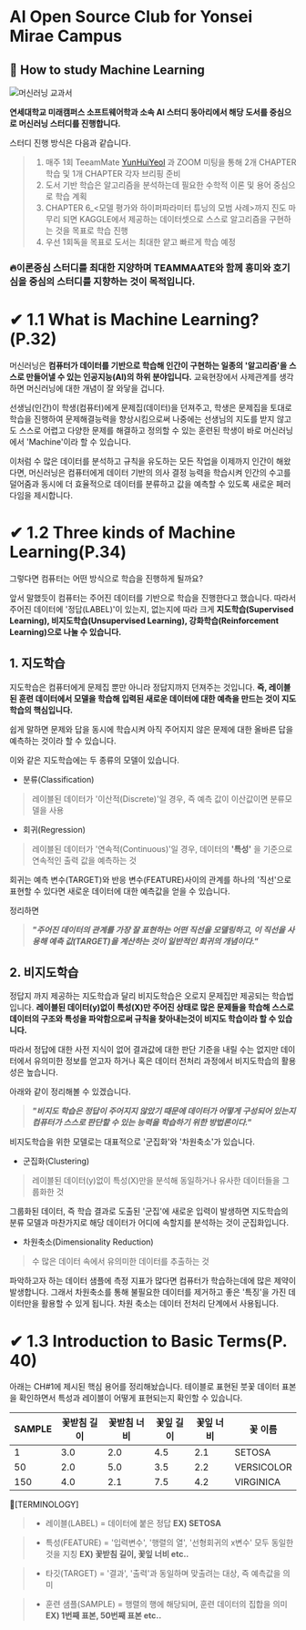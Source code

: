 # AI Open Source Club for Yonsei Mirae Campus

## 📌 How to study Machine Learning

![머신러닝 교과서](https://tensorflowkorea.files.wordpress.com/2019/03/x9791160507966.jpg?w=234&h=300)

__연세대학교 미래캠퍼스 소프트웨어학과 소속 AI 스터디 동아리에서 해당 도서를 중심으로 머신러닝 스터디를 진행합니다.__ 

스터디 진행 방식은 다음과 같습니다.

> 1. 매주 1회 TeeamMate [YunHuiYeol](https://github.com/dbsgmlduf) 과 ZOOM 미팅을 통해 2개 CHAPTER 학습 및 1개 CHAPTER 각자 브리핑 준비 
> 2. 도서 기반 학습은 알고리즘을 분석하는데 필요한 수학적 이론 및 용어 중심으로 학습 계획
> 3. CHAPTER 6_<모델 평가와 하이퍼파라미터 튜닝의 모범 사례>까지 진도 마무리 되면 KAGGLE에서 제공하는 데이터셋으로 스스로 알고리즘을 
구현하는 것을 목표로 학습 진행
> 4. 우선 1회독을 목표로 도서는 최대한 얕고 빠르게 학습 예정

### 🔥이론중심 스터디를 최대한 지양하며 TEAMMAATE와 함께 흥미와 호기심을 중심의 스터디를 지향하는 것이 목적입니다.



# ✔ 1.1 What is Machine Learning?(P.32)

머신러닝은 __컴퓨터가 데이터를 기반으로 학습해 인간이 구현하는 일종의 '알고리즘'을 스스로 만들어낼 수 있는 인공지능(AI)의
하위 분야입니다.__ 교육현장에서 사제관계를 생각하면 머신러닝에 대한 개념이 잘 와닿을 겁니다. 

선생님(인간)이 학생(컴퓨터)에게 문제집(데이터)을 던져주고, 학생은 문제집을 토대로 학습을 진행하여 문제해결능력을 향상시킴으로써 
나중에는 선생님의 지도를 받지 않고도 스스로 어렵고 다양한 문제를 해결하고 정의할 수 있는 훈련된 학생이 바로 머신러닝에서 'Machine'이라 할 수 있습니다. 

이처럼 수 많은 데이터를 분석하고 규칙을 유도하는 모든 작업을 이제까지 인간이 해왔다면, 머신러닝은 컴퓨터에게 데이터 기반의 의사 결정 능력을 학습시켜
인간의 수고를 덜어줌과 동시에 더 효율적으로 데이터를 분류하고 값을 예측할 수 있도록 새로운 페러다임을 제시합니다.







# ✔ 1.2 Three kinds of Machine Learning(P.34)

그렇다면 컴퓨터는 어떤 방식으로 학습을 진행하게 될까요? 

앞서 말했듯이 컴퓨터는 주어진 데이터를 기반으로 학습을 진행한다고 했습니다. 따라서 주어진 데이터에 '정답(LABEL)'이 있는지, 없는지에 따라 
크게 **지도학습(Supervised Learning), 비지도학습(Unsupervised Learning), 강화학습(Reinforcement Learning)으로 나눌 수 있습니다.**

## **1. 지도학습**

지도학습은 컴퓨터에게 문제집 뿐만 아니라 정답지까지 던져주는 것입니다. **즉, 레이블된 훈련 데이터에서 모델을 학습해 입력된 새로운 데이터에 대한
예측을 만드는 것이 지도학습의 핵심입니다.** 

쉽게 말하면 문제와 답을 동시에 학습시켜 아직 주어지지 않은 문제에 대한 올바른 답을 예측하는 것이라 할 수 있습니다.

이와 같은 지도학습에는 두 종류의 모델이 있습니다. 
- 분류(Classification)

> 레이블된 데이터가 '이산적(Discrete)'일 경우, 즉 예측 값이 이산값이면 분류모델을 사용

- 회귀(Regression)

> 레이블된 데이터가 '연속적(Continuous)'일 경우, 데이터의 __'특성'__ 을 기준으로 연속적인 출력 값을 예측하는 것 
 
회귀는 예측 변수(TARGET)와 반응 변수(FEATURE)사이의 관계를 하나의 '직선'으로 표현할 수 있다면 새로운 데이터에 대한 예측값을 얻을 수 있습니다.

정리하면 

> _**"주어진 데이터의 관계를 가장 잘 표현하는 어떤 직선을 모델링하고, 이 직선을 사용해 예측 값(TARGET)을 계산하는 것이 일반적인 회귀의
개념이다."**_


## **2. 비지도학습**

정답지 까지 제공하는 지도학습과 달리 비지도학습은 오로지 문제집만 제공되는 학습법입니다. __레이블된 데이터(y)없이 특성(X)만 주어진 상태로
많은 문제들을 학습해 스스로 데이터의 구조와 특성을 파악함으로써 규칙을 찾아내는것이 비지도 학습이라 할 수 있습니다.__  

따라서 정답에 대한 사전 지식이 없어 결과값에 대한 판단 기준을 내릴 수는 없지만 데이터에서 유의미한 정보를 얻고자 하거나 혹은 데이터 전처리 과정에서
비지도학습의 활용성은 높습니다.

아래와 같이 정리해볼 수 있겠습니다.

> _**"비지도 학습은 정답이 주어지지 않았기 때문에 데이터가 어떻게 구성되어 있는지 컴퓨터가 스스로 판단할 수 있는 능력을 학습하기 위한 방법론이다."**_


비지도학습을 위한 모델로는 대표적으로 '군집화'와 '차원축소'가 있습니다.

-  군집화(Clustering)

>  레이블된 데이터(y)없이 특성(X)만을 분석해 동일하거나 유사한 데이터들을 그룹화한 것

그룹화된 데이터, 즉 학습 결과로 도출된 '군집'에 새로운 입력이 발생하면 지도학습의 분류 모델과 마찬가지로 해당 데이터가 어디에 속할지를 분석하는 것이 군집화입니다.

-  차원축소(Dimensionality Reduction)

>  수 많은 데이터 속에서 유의미한 데이터를 추출하는 것

파악하고자 하는 데이터 샘플에 측정 지표가 많다면 컴퓨터가 학습하는데에 많은 제약이 발생합니다. 그래서 차원축소를 통해 불필요한 데이터를 제거하고 좋은 '특징'을 가진
데이터만을 활용할 수 있게 됩니다. 차원 축소는 데이터 전처리 단계에서 사용됩니다.


# ✔ 1.3 Introduction to Basic Terms(P. 40)

아래는 CH#1에 제시된 핵심 용어를 정리해놨습니다. 테이블로 표현된 붓꽃 데이터 표본을 확인하면서 특성과 레이블이 어떻게 표현되는지 확인할 수 있습니다.

SAMPLE| 꽃받침 길이 | 꽃받침 너비 | 꽃잎 길이 | 꽃잎 너비 | 꽃 이름 
---- | ---- | ---- | ---- | ---- | ---- |
1 | 3.0 | 2.0 | 4.5 | 2.1 | SETOSA
50 | 2.0 | 5.0 | 3.5 | 2.2 | VERSICOLOR
150 | 4.0 | 2.1 | 7.5 | 4.2 | VIRGINICA

📝[TERMINOLOGY]
> + 레이블(LABEL) = 데이터에 붙은 정답 __EX) SETOSA__

> + 특성(FEATURE) = '입력변수', '행렬의 열', '선형회귀의 x변수' 모두 동일한 것을 지칭 __EX) 꽃받침 길이, 꽃잎 너비 etc..__

> + 타깃(TARGET) = '결과', '출력'과 동일하며 맞출려는 대상, 즉 예측값을 의미
 
> + 훈련 샘플(SAMPLE) = 행렬의 행에 해당되며, 훈련 데이터의 집합을 의미 __EX) 1번째 표본, 50번째 표본 etc..__


